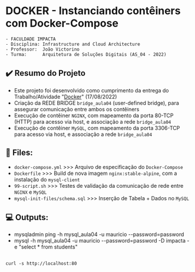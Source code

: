 ﻿# DOCKER - Instanciando contêiners com Docker-Compose

```
- FACULDADE IMPACTA
- Disciplina: Infrastructure and Cloud Architecture
- Professor:  João Victorino
- Turma:      Arquitetura de Soluções Digitais (AS_04 - 2022)
```

## ✔️ Resumo do Projeto
- Este projeto foi desenvolvido como cumprimento da entrega do Trabalho/Atividade "[Docker](https://classroom.google.com/u/0/c/NDYwMDUzMjg3NDUx/a/NTM4OTA0MDg3NTQ2)" (17/08/2022)
- Criação da REDE BRIDGE `bridge_aula04` (user-defined bridge), para assegurar comunicação entre ambos os contêiners
- Execução de contêiner `NGINX`, com mapeamento da porta 80-TCP (HTTP) para acesso via host, e associação a rede `bridge_aula04`
- Execução de contêiner `MySQL`, com mapeamento da porta 3306-TCP para acesso via host, e associação a rede `bridge_aula04`


## 📁 Files:
- `docker-compose.yml`              >>>     Arquivo de especificação do `Docker-Compose`
- `Dockerfile`                      >>>     Build de nova imagem `nginx:stable-alpine`, com a instalação do `mysql-client`
- `99-script.sh`                    >>>     Testes de validação da comunicação de rede entre `NGINX` e `MySQL`
- `mysql-init-files/schema.sql`     >>>     Inserção de Tabela + Dados no `MySQL`


## 💻 Outputs:
- mysqladmin ping -h mysql_aula04 -u mauricio --password=password
- mysql -h mysql_aula04 -u mauricio --password=password -D impacta -e "select * from students"

## 
```
curl -s http://localhost:80
```

